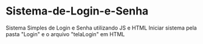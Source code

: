 # Sistema-de-Login-e-Senha
Sistema Simples de Login e Senha utilizando JS e HTML 
Iniciar sistema pela pasta "Login" e o arquivo "telaLogin" em HTML
